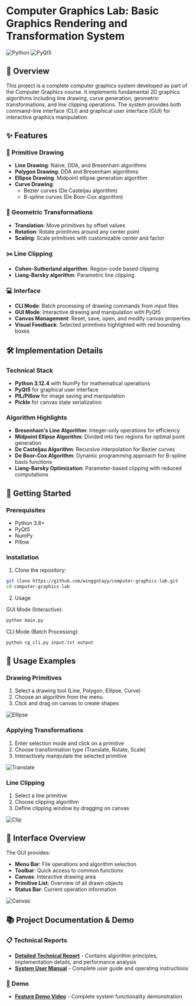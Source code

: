 # Computer Graphics Lab: Basic Graphics Rendering and Transformation System

![Python](https://img.shields.io/badge/language-Python-blue.svg)
![PyQt5](https://img.shields.io/badge/GUI-PyQt5-green.svg)

## 🎯 Overview

This project is a complete computer graphics system developed as part of the Computer Graphics course. It implements fundamental 2D graphics algorithms including line drawing, curve generation, geometric transformations, and line clipping operations. The system provides both command-line interface (CLI) and graphical user interface (GUI) for interactive graphics manipulation.

## ✨ Features

### 🎨 Primitive Drawing
- **Line Drawing**: Naïve, DDA, and Bresenham algorithms
- **Polygon Drawing**: DDA and Bresenham algorithms
- **Ellipse Drawing**: Midpoint ellipse generation algorithm
- **Curve Drawing**:
  - Bezier curves (De Casteljau algorithm)
  - B-spline curves (De Boor-Cox algorithm)

### 🔄 Geometric Transformations
- **Translation**: Move primitives by offset values
- **Rotation**: Rotate primitives around any center point
- **Scaling**: Scale primitives with customizable center and factor

### ✂️ Line Clipping
- **Cohen-Sutherland algorithm**: Region-code based clipping
- **Liang-Barsky algorithm**: Parametric line clipping

### 💻 Interface
- **CLI Mode**: Batch processing of drawing commands from input files
- **GUI Mode**: Interactive drawing and manipulation with PyQt5
- **Canvas Management**: Reset, save, open, and modify canvas properties
- **Visual Feedback**: Selected primitives highlighted with red bounding boxes

## 🛠️ Implementation Details

### Technical Stack
- **Python 3.12.4** with NumPy for mathematical operations
- **PyQt5** for graphical user interface
- **PIL/Pillow** for image saving and manipulation
- **Pickle** for canvas state serialization

### Algorithm Highlights
- **Bresenham's Line Algorithm**: Integer-only operations for efficiency
- **Midpoint Ellipse Algorithm**: Divided into two regions for optimal point generation
- **De Casteljau Algorithm**: Recursive interpolation for Bezier curves
- **De Boor-Cox Algorithm**: Dynamic programming approach for B-spline basis functions
- **Liang-Barsky Optimization**: Parameter-based clipping with reduced computations

## 🚀 Getting Started

### Prerequisites
- Python 3.8+
- PyQt5
- NumPy
- Pillow

### Installation
1. Clone the repository:
```bash
git clone https://github.com/winggotayy/computer-graphics-lab.git
cd computer-graphics-lab
```

2. Usage

GUI Mode (Interactive):
```bash
python main.py
```

CLI Mode (Batch Processing):
```bash
python cg_cli.py input.txt output
```

## 📖 Usage Examples

### Drawing Primitives
1. Select a drawing tool (Line, Polygon, Ellipse, Curve)
2. Choose an algorithm from the menu
3. Click and drag on canvas to create shapes

![Ellipse](screenshots/ellipse.png)

### Applying Transformations
1. Enter selection mode and click on a primitive
2. Choose transformation type (Translate, Rotate, Scale)
3. Interactively manipulate the selected primitive

![Translate](screenshots/translate.png)

### Line Clipping
1. Select a line primitive
2. Choose clipping algorithm
3. Define clipping window by dragging on canvas

![Clip](screenshots/clip.png)

## 🎨 Interface Overview

The GUI provides:

- **Menu Bar**: File operations and algorithm selection
- **Toolbar**: Quick access to common functions
- **Canvas**: Interactive drawing area
- **Primitive List**: Overview of all drawn objects
- **Status Bar**: Current operation information

![Canvas](screenshots/canvas.png)

## 📚 Project Documentation & Demo

### 📋 Technical Reports
- **[Detailed Technical Report](205220025_报告.pdf)** - Contains algorithm principles, implementation details, and performance analysis
- **[System User Manual](205220025_说明书.pdf)** - Complete user guide and operating instructions

### 🎥 Demo
- **[Feature Demo Video](https://drive.google.com/file/d/1kmmXjXS1-yiGBtPbBKYDq8FVZwtodpT5/view?usp=drive_link)** - Complete system functionality demonstration
